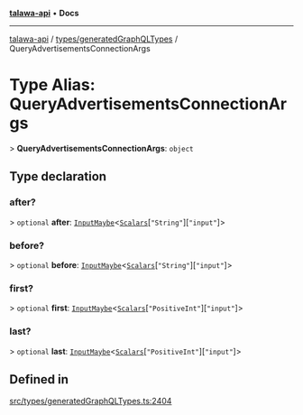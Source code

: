 [**talawa-api**](../../../README.md) • **Docs**

***

[talawa-api](../../../modules.md) / [types/generatedGraphQLTypes](../README.md) / QueryAdvertisementsConnectionArgs

# Type Alias: QueryAdvertisementsConnectionArgs

\> **QueryAdvertisementsConnectionArgs**: `object`

## Type declaration

### after?

\> `optional` **after**: [`InputMaybe`](InputMaybe.md)\<[`Scalars`](Scalars.md)\[`"String"`\]\[`"input"`\]\>

### before?

\> `optional` **before**: [`InputMaybe`](InputMaybe.md)\<[`Scalars`](Scalars.md)\[`"String"`\]\[`"input"`\]\>

### first?

\> `optional` **first**: [`InputMaybe`](InputMaybe.md)\<[`Scalars`](Scalars.md)\[`"PositiveInt"`\]\[`"input"`\]\>

### last?

\> `optional` **last**: [`InputMaybe`](InputMaybe.md)\<[`Scalars`](Scalars.md)\[`"PositiveInt"`\]\[`"input"`\]\>

## Defined in

[src/types/generatedGraphQLTypes.ts:2404](https://github.com/PalisadoesFoundation/talawa-api/blob/a6e7ac91b581c9109559657faf0f934f3eb41fe7/src/types/generatedGraphQLTypes.ts#L2404)
